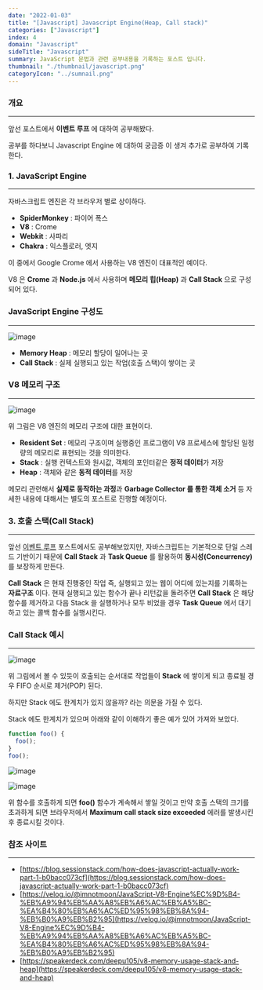 ```yaml
---
date: "2022-01-03"
title: "[Javascript] Javascript Engine(Heap, Call stack)"
categories: ["Javascript"]
index: 4
domain: "Javascript"
sideTitle: "Javascript"
summary: JavaScript 문법과 관련 공부내용을 기록하는 포스트 입니다.
thumbnail: "./thumbnail/javascript.png"
categoryIcon: "../sumnail.png"
---
```


### 개요

---

앞선 포스트에서 **이벤트 루프** 에 대하여 공부해봤다. 

공부를 하다보니 Javascript Engine 에 대하여 궁금증 이 생겨 추가로 공부하여 기록한다.

### 1. JavaScript Engine

---

자바스크립트 엔진은 각 브라우저 별로 상이하다.

- **SpiderMonkey** : 파이어 폭스
- **V8** : Crome
- **Webkit** : 사파리
- **Chakra** : 익스플로러, 엣지

이 중에서 Google Crome 에서 사용하는 V8 엔진이 대표적인 예이다.

V8 은 **Crome** 과 **Node.js** 에서 사용하며 **메모리 힙(Heap)** 과 **Call Stack** 으로 구성되어 있다.

### JavaScript Engine 구성도

---

![image](https://user-images.githubusercontent.com/56063287/147932418-b248d484-c703-4328-9832-628eae3017f1.png)

- **Memory Heap** : 메모리 할당이 일어나는 곳
- **Call Stack** : 실제 실행되고 있는 작업(호출 스택)이 쌓이는 곳

### V8 메모리 구조

---

![image](https://user-images.githubusercontent.com/56063287/147935375-7a97ebcf-ef5e-46a9-ad95-670ab6924969.png)

위 그림은 V8 엔진의 메모리 구조에 대한 표현이다.

- **Resident Set** : 메모리 구조이며 실행중인 프로그램이 V8 프로세스에 할당된 일정량의 메모리로 표현되는 것을 의미한다.
- **Stack** : 실행 컨텍스트와 원시값, 객체의 포인터같은 **정적 데이터**가 저장
- **Heap** : 객체와 같은 **동적 데이터**를 저장

메모리 관련해서 **실제로 동작하는 과정**과 **Garbage Collector 를 통한 객체 소거** 등 자세한 내용에 대해서는 별도의 포스트로 진행할 예정이다.

### 3. 호출 스택(Call Stack)

---

앞선 [이벤트 루프](https://jjou33.github.io/front/eventloop/) 포스트에서도 공부해보았지만, 자바스크립트는 기본적으로 단일 스레드 기반이기 때문에 **Call Stack** 과 **Task Queue** 를 활용하여 **동시성(Concurrency)** 를 보장하게 만든다.

**Call Stack** 은 현재 진행중인 작업 즉, 실행되고 있는 웹이 어디에 있는지를 기록하는 **자료구조** 이다.
현재 실행되고 있는 함수가 끝나 리턴값을 돌려주면 **Call Stack** 은 해당 함수를 제거하고 다음 Stack 을 실행하거나 모두 비었을 경우 **Task Queue** 에서 대기하고 있는 콜백 함수를 실행시킨다.

### Call Stack 예시

---

![image](https://user-images.githubusercontent.com/56063287/147934114-53a15ae8-d16f-4fea-9e43-d4201a1264f0.png)

위 그림에서 볼 수 있듯이 호출되는 순서대로 작업들이 **Stack** 에 쌓이게 되고 종료될 경우 FIFO 순서로 제거(POP) 된다.

하지만 Stack 에도 한계치가 있지 않을까? 라는 의문을 가질 수 있다.

Stack 에도 한계치가 있으며 아래와 같이 이해하기 좋은 예가 있어 가져와 보았다.

```js
function foo() {
  foo();
}
foo();
```

![image](https://user-images.githubusercontent.com/56063287/147934523-c400c6d8-0330-4749-91f4-f301a6bc4d34.png)

![image](https://user-images.githubusercontent.com/56063287/147934828-d35e23db-c54e-4595-81e2-56172541c18d.png)

위 함수를 호출하게 되면 **foo()** 함수가 계속해서 쌓일 것이고 만약 호출 스택의 크기를 초과하게 되면 브라우저에서 **Maximum call stack size exceeded** 에러를 발생시킨 후 종료시킬 것이다.

### 참조 사이트

---

- [https://blog.sessionstack.com/how-does-javascript-actually-work-part-1-b0bacc073cf](https://blog.sessionstack.com/how-does-javascript-actually-work-part-1-b0bacc073cf)
- [https://velog.io/@imnotmoon/JavaScript-V8-Engine%EC%9D%B4-%EB%A9%94%EB%AA%A8%EB%A6%AC%EB%A5%BC-%EA%B4%80%EB%A6%AC%ED%95%98%EB%8A%94-%EB%B0%A9%EB%B2%95](https://velog.io/@imnotmoon/JavaScript-V8-Engine%EC%9D%B4-%EB%A9%94%EB%AA%A8%EB%A6%AC%EB%A5%BC-%EA%B4%80%EB%A6%AC%ED%95%98%EB%8A%94-%EB%B0%A9%EB%B2%95)
- [https://speakerdeck.com/deepu105/v8-memory-usage-stack-and-heap](https://speakerdeck.com/deepu105/v8-memory-usage-stack-and-heap)
